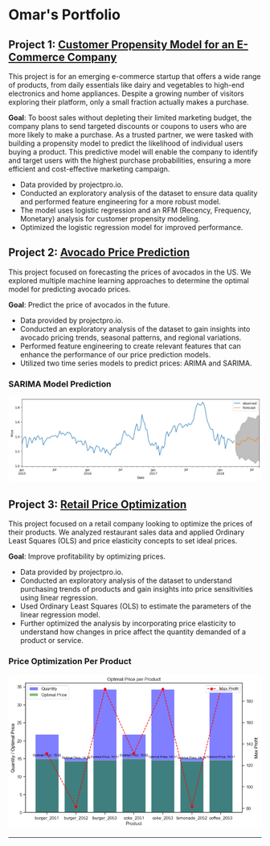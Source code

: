 # Omar's Portfolio

## Project 1: [Customer Propensity Model for an E-Commerce Company](https://github.com/omi-swiss/Customer-Propensity-Model)

This project is for an emerging e-commerce startup that offers a wide range of products, from daily essentials like dairy and vegetables to high-end electronics and home appliances. Despite a growing number of visitors exploring their platform, only a small fraction actually makes a purchase.

**Goal**: To boost sales without depleting their limited marketing budget, the company plans to send targeted discounts or coupons to users who are more likely to make a purchase. As a trusted partner, we were tasked with building a propensity model to predict the likelihood of individual users buying a product. This predictive model will enable the company to identify and target users with the highest purchase probabilities, ensuring a more efficient and cost-effective marketing campaign.

- Data provided by projectpro.io.
- Conducted an exploratory analysis of the dataset to ensure data quality and performed feature engineering for a more robust model.
- The model uses logistic regression and an RFM (Recency, Frequency, Monetary) analysis for customer propensity modeling.
- Optimized the logistic regression model for improved performance.

## Project 2: [Avocado Price Prediction](https://github.com/omi-swiss/ML-Price-Prediction)

This project focused on forecasting the prices of avocados in the US. We explored multiple machine learning approaches to determine the optimal model for predicting avocado prices.

**Goal**: Predict the price of avocados in the future.

- Data provided by projectpro.io.
- Conducted an exploratory analysis of the dataset to gain insights into avocado pricing trends, seasonal patterns, and regional variations.
- Performed feature engineering to create relevant features that can enhance the performance of our price prediction models.
- Utilized two time series models to predict prices: ARIMA and SARIMA.

### SARIMA Model Prediction 
![](Avocado%20Forecast%20Using%20SARIMA.png)

## Project 3: [Retail Price Optimization](https://github.com/omi-swiss/ML-Price-Optimization)

This project focused on a retail company looking to optimize the prices of their products. We analyzed restaurant sales data and applied Ordinary Least Squares (OLS) and price elasticity concepts to set ideal prices.

**Goal**: Improve profitability by optimizing prices.

- Data provided by projectpro.io.
- Conducted an exploratory analysis of the dataset to understand purchasing trends of products and gain insights into price sensitivities using linear regression.
- Used Ordinary Least Squares (OLS) to estimate the parameters of the linear regression model.
- Further optimized the analysis by incorporating price elasticity to understand how changes in price affect the quantity demanded of a product or service.

### Price Optimization Per Product
![](Price%20Optimzation%20Per%20Product.png)

---------------------------------------------
